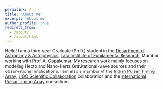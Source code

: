 ```yaml
---
permalink: /
title: "About me"
excerpt: "About me"
author_profile: true
redirect_from: 
  - /about/
  - /about.html
---
```


Hello! I am a third-year Graduate (Ph.D.) student in the [Department of Astronomy & Astrophysics](https://www.tifr.res.in/~daa/), [Tata Institute of Fundamental Research](https://main.tifr.res.in/), Mumbai working with [Prof. A. Gopakumar](https://inspirehep.net/literature?sort=mostrecent&size=25&page=1&q=GOPAKUMAR%20ACHAMVEEDU). 
My research work mainly focuses on modeling Hecto and Nano-Hertz Gravitational-wave sources and their observational implications.
I am also a member of the [Indian Pulsar Timing Array](http://inpta.iitr.ac.in/), [LIGO Scientific Collaboration](https://www.ligo.caltech.edu/) collaboration and the [International Pulsar Timing Array](http://ipta4gw.org/) consortium. 
